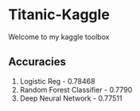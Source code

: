 # Titanic-Kaggle
Welcome to my kaggle toolbox

## Accuracies
<ol>
<li> Logistic Reg - 0.78468 </br>
<li> Random Forest Classifier - 0.7790 </br>
<li> Deep Neural Network - 0.77511 </br>
</ol>
